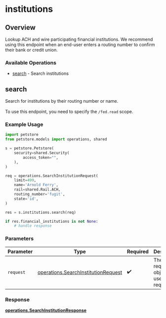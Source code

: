 # institutions

## Overview

Lookup ACH and wire participating financial institutions. We recommend using this endpoint when an end-user enters a routing number to confirm their bank or credit union.

### Available Operations

* [search](#search) - Search institutions

## search

Search for institutions by their routing number or name. <br><br> To use this endpoint, you need to specify the `/fed.read` scope.

### Example Usage

```python
import petstore
from petstore.models import operations, shared

s = petstore.Petstore(
    security=shared.Security(
        access_token="",
    ),
)

req = operations.SearchInstitutionRequest(
    limit=499,
    name='Arnold Ferry',
    rail=shared.Rail.ACH,
    routing_number='fugit',
    state='id',
)

res = s.institutions.search(req)

if res.financial_institutions is not None:
    # handle response
```

### Parameters

| Parameter                                                                                  | Type                                                                                       | Required                                                                                   | Description                                                                                |
| ------------------------------------------------------------------------------------------ | ------------------------------------------------------------------------------------------ | ------------------------------------------------------------------------------------------ | ------------------------------------------------------------------------------------------ |
| `request`                                                                                  | [operations.SearchInstitutionRequest](../../models/operations/searchinstitutionrequest.md) | :heavy_check_mark:                                                                         | The request object to use for the request.                                                 |


### Response

**[operations.SearchInstitutionResponse](../../models/operations/searchinstitutionresponse.md)**

